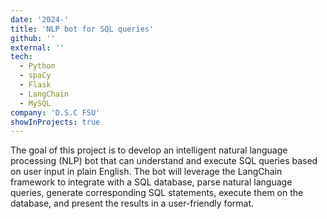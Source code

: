 ```yaml
---
date: '2024-'
title: 'NLP bot for SQL queries'
github: ''
external: ''
tech:
  - Python
  - spaCy
  - Flask
  - LangChain
  - MySQL
company: 'D.S.C FSU'
showInProjects: true
---
```


The goal of this project is to develop an intelligent natural language processing (NLP) bot that can understand and execute SQL queries based on user input in plain English. The bot will leverage the LangChain framework to integrate with a SQL database, parse natural language queries, generate corresponding SQL statements, execute them on the database, and present the results in a user-friendly format.
